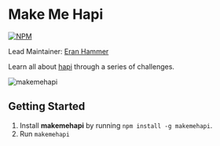 # Make Me Hapi

[![NPM](https://nodei.co/npm/makemehapi.png?downloads=true&stars=true)](https://nodei.co/npm/makemehapi/)

Lead Maintainer: [Eran Hammer](https://github.com/hueniverse)

Learn all about [hapi](http://hapijs.com) through a series of challenges.

![makemehapi](https://raw.github.com/hapijs/makemehapi/master/images/makemehapi.png)

## Getting Started

1. Install **makemehapi** by running `npm install -g makemehapi`.
2. Run `makemehapi`

